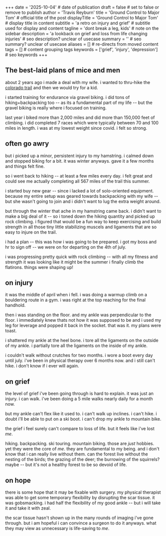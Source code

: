 +++
date = '2025-10-04' # date of publication
draft = false # set to false or remove to publish
author = 'Travis Reyburn'
title = 'Ground Control to Major Tom' # official title of the post
displayTitle = 'Ground Control to Major Tom' # display title in content
subtitle = 'a retro on injury and grief' # subtitle used for display and content
tagline = 'dont break a leg, kids' # note on the sidebar
description = 'a lookback on grief and loss from life changing injuries' # seo description? unclear of usecase
summary = '' # seo summary? unclear of usecase
aliases = [] # re-directs from moved content
tags = [] # content grouping tags
keywords = ['grief', 'injury', 'depression'] # seo keywords
+++
## The best-laid plans of mice and men
about 2 years ago i made a deal with my wife. i wanted to thru-hike the [colorado trail](https://coloradotrail.org/trail/) and then we would try for a kid.

i started training for endurance via gravel biking. i did tons of hiking+backpacking too -- as its a fundamental part of my life -- but the gravel biking is really where i focused on training.

last year i biked more than 2,000 miles and did more than 150,000 feet of climbing. i did completed 7 races which were typically between 70 and 100 miles in length. i was at my lowest weight since covid. i felt so strong.

## often go awry
but i picked up a minor, persistent injury to my hamstring. i calmed down and stopped biking for a bit. it was winter anyways. gave it a few months and things felt fine.

so i went back to hiking -- at least a few miles every day. i felt great and could see me actually completing all 567 miles of the trail this summer.

i started buy new gear -- since i lacked a lot of solo-oriented equipment. because my entire setup was geared towards backpacking with my wife -- but she wasn't going to join and i didn't want to lug the extra weight around.

but through the winter that ache in my hamstring came back. i didn't want to make a big deal of it -- so i toned down the hiking quantity and picked up rock climbing. i figured that would be a fun way to keep exercising and build strength in all those tiny little stabilizing muscels and ligaments that are so easy to injure on the trail.

i had a plan -- this was how i was going to be prepared. i got my boss and hr to sign off -- we were on for departing on the 4th of july.

i was progressing pretty quick with rock climbing -- with all my fitness and strength it was looking like it might be the summer i finally climb the flatirons. things were shaping up!

## on injury
it was the middle of april when i fell. i was doing a warmup climb on a bouldering route in a gym. i was right at the top reaching for the final handhold.

then i was standing on the floor. and my ankle was perpendicular to the floor. i immediately knew thats not how it was supposed to be and i used my leg for leverage and popped it back in the socket. that was it. my plans were toast.

i shattered my ankle at the heel bone. i tore all the ligaments on the outside of my ankle. i partially tore all the ligaments on the inside of my ankle.

i couldn't walk without crutches for two months. i wore a boot every day until july. i've been in physical therapy over 6 months now. and i still can't hike. i don't know if i ever will again.

## on grief
the level of grief i've been going through is hard to explain. it was just an injury. i can walk. i've been doing a 5 mile walks nearly daily for a month now.

but my ankle can't flex like it used to. i can't walk up inclines. i can't hike. i doubt i'll be able to put on a ski boot. i can't drop my ankle to mountain bike.

the grief i feel surely can't compare to loss of life. but it feels like i've lost _me_.

hiking. backpacking. ski touring. mountain biking. those are _just_ hobbies. yet they were the core of _me_. they are fundamental to my being. and i don't know that i can really live without them. can the forest live without the nesting of the birds; the grazing of the deer; the burrowing of the squirrels? maybe -- but it's not a healthy forest to be so devoid of life.

## on hope
there is some hope that it may be fixable with surgery. my physical therapist was able to get some temporary flexibility by disrupting the scar tissue. it was gobsmacking. i had half the flexibility of my good ankle -- but i will take it and take it with zeal.

the scar tissue hasn't shown up in the many rounds of imaging i've gone through. but i am hopeful i can convince a surgeon to do it anyways. what they may view as unnecessary is life-saving to _me_.